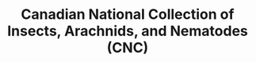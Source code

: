 ---
permalink: /en/collections/cnc
lang-ref: cnc
title: Canadian National Collection of Insects, Arachnids, and Nematodes (CNC)
description:
background: /assets/images/tina-rolf-yuF2B5Zyz88-unsplash.jpg
imageLicense: |
  Photo by [Tina Rolf](https://unsplash.com/@trolf?utm_source=unsplash&amp;utm_medium=referral&amp;utm_content=creditCopyText) on [Unsplash](https://unsplash.com/?utm_source=unsplash&utm_medium=referral&utm_content=creditCopyText)
height: 70vh
layout: compose
composition:
  - type: heroImage
  - type: markdown
    data: cnc.description
  - type: markdown
    data: cnc.contact
---